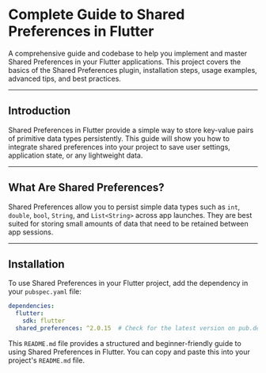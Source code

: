 # Complete Guide to Shared Preferences in Flutter

A comprehensive guide and codebase to help you implement and master Shared Preferences in your Flutter applications. This project covers the basics of the Shared Preferences plugin, installation steps, usage examples, advanced tips, and best practices.


---

## Introduction

Shared Preferences in Flutter provide a simple way to store key-value pairs of primitive data types persistently. This guide will show you how to integrate shared preferences into your project to save user settings, application state, or any lightweight data.

---

## What Are Shared Preferences?

Shared Preferences allow you to persist simple data types such as `int`, `double`, `bool`, `String`, and `List<String>` across app launches. They are best suited for storing small amounts of data that need to be retained between app sessions.

---

## Installation

To use Shared Preferences in your Flutter project, add the dependency in your `pubspec.yaml` file:

```yaml
dependencies:
  flutter:
    sdk: flutter
  shared_preferences: ^2.0.15  # Check for the latest version on pub.dev
```


This `README.md` file provides a structured and beginner-friendly guide to using Shared Preferences in Flutter. You can copy and paste this into your project's `README.md` file.
